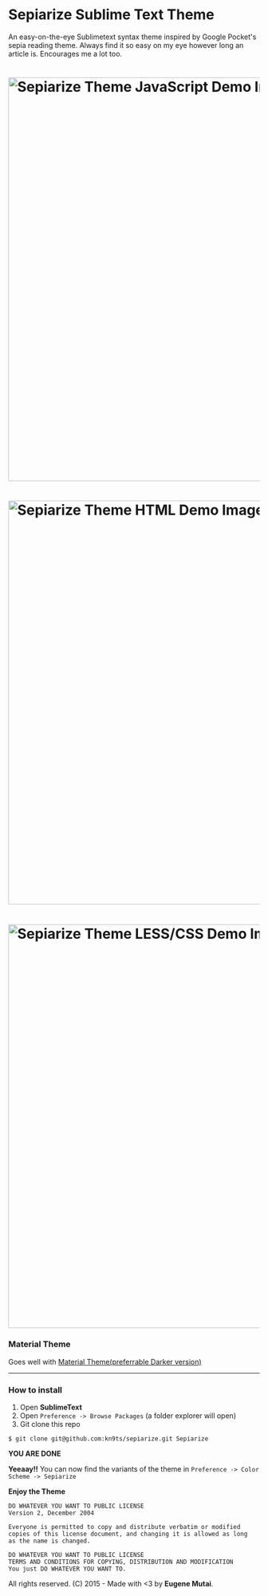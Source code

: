 # Sepiarize Sublime Text Theme

An easy-on-the-eye Sublimetext syntax theme inspired by Google Pocket's sepia reading theme. Always find it so easy on my eye however long an article is. Encourages me a lot too.

# [<img title="sepiarize-theme-demo-image" src="http://javascript.co.ke/images/sepiarize.png" width="810px" alt="Sepiarize Theme JavaScript Demo Image"/>](https://github.com/kn9ts/sepiarize)

# [<img title="sepiarize-theme-demo-image" src="http://javascript.co.ke/images/sepiarize-html.png" width="810px" alt="Sepiarize Theme HTML Demo Image"/>](https://github.com/kn9ts/sepiarize)

# [<img title="sepiarize-theme-demo-image" src="http://javascript.co.ke/images/sepiarize-less-css.png" width="810px" alt="Sepiarize Theme LESS/CSS Demo Image"/>](https://github.com/kn9ts/sepiarize)

### Material Theme
Goes well with [Material Theme(preferrable Darker version)](http://equinusocio.github.io/material-theme/)

---

### How to install

1. Open __SublimeText__
2. Open `Preference -> Browse Packages` (a folder explorer will open)
3. Git clone this repo

```
$ git clone git@github.com:kn9ts/sepiarize.git Sepiarize
```

__YOU ARE DONE__

__Yeeaay!!__ You can now find the variants of the theme in `Preference -> Color Scheme -> Sepiarize`

__Enjoy the Theme__

```
DO WHATEVER YOU WANT TO PUBLIC LICENSE
Version 2, December 2004

Everyone is permitted to copy and distribute verbatim or modified
copies of this license document, and changing it is allowed as long
as the name is changed.

DO WHATEVER YOU WANT TO PUBLIC LICENSE
TERMS AND CONDITIONS FOR COPYING, DISTRIBUTION AND MODIFICATION
You just DO WHATEVER YOU WANT TO.
```
All rights reserved. (C) 2015 - Made with <3 by __Eugene Mutai__.